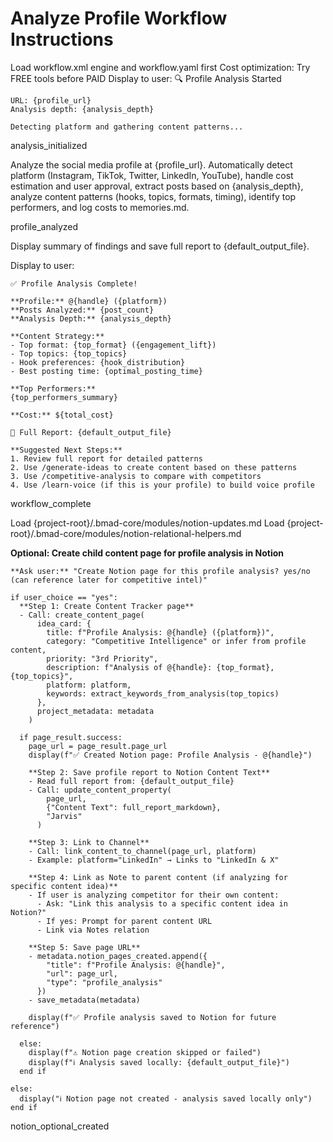 # Analyze Profile Workflow Instructions

<workflow>
<critical>Load workflow.xml engine and workflow.yaml first</critical>
<critical>Cost optimization: Try FREE tools before PAID</critical>

<step n="1" goal="Initialize profile analysis">
  <action>Display to user:
    🔍 Profile Analysis Started

    URL: {profile_url}
    Analysis depth: {analysis_depth}

    Detecting platform and gathering content patterns...

  </action>

<template-output>analysis_initialized</template-output>
</step>

<step n="2" goal="Analyze profile across any platform">
  <action>Analyze the social media profile at {profile_url}. Automatically detect platform (Instagram, TikTok, Twitter, LinkedIn, YouTube), handle cost estimation and user approval, extract posts based on {analysis_depth}, analyze content patterns (hooks, topics, formats, timing), identify top performers, and log costs to memories.md.</action>
  <!-- Claude invokes profile-analysis Skill automatically -->
  <!-- Skill handles: platform detection, actor selection, cost approval, scraping, pattern analysis, cost logging -->

<template-output>profile_analyzed</template-output>
</step>

<step n="3" goal="Present analysis results">
  <action>Display summary of findings and save full report to {default_output_file}.</action>

<action>Display to user:

    ✅ Profile Analysis Complete!

    **Profile:** @{handle} ({platform})
    **Posts Analyzed:** {post_count}
    **Analysis Depth:** {analysis_depth}

    **Content Strategy:**
    - Top format: {top_format} ({engagement_lift})
    - Top topics: {top_topics}
    - Hook preferences: {hook_distribution}
    - Best posting time: {optimal_posting_time}

    **Top Performers:**
    {top_performers_summary}

    **Cost:** ${total_cost}

    📄 Full Report: {default_output_file}

    **Suggested Next Steps:**
    1. Review full report for detailed patterns
    2. Use /generate-ideas to create content based on these patterns
    3. Use /competitive-analysis to compare with competitors
    4. Use /learn-voice (if this is your profile) to build voice profile

  </action>

<template-output>workflow_complete</template-output>
</step>

<step n="3.5" goal="Create Notion Child Content Page (Epic 2 Story 5.2)">
  <action>Load {project-root}/.bmad-core/modules/notion-updates.md</action>
  <action>Load {project-root}/.bmad-core/modules/notion-relational-helpers.md</action>

  <action>**Optional: Create child content page for profile analysis in Notion**

    **Ask user:** "Create Notion page for this profile analysis? yes/no (can reference later for competitive intel)"

    if user_choice == "yes":
      **Step 1: Create Content Tracker page**
      - Call: create_content_page(
          idea_card: {
            title: f"Profile Analysis: @{handle} ({platform})",
            category: "Competitive Intelligence" or infer from profile content,
            priority: "3rd Priority",
            description: f"Analysis of @{handle}: {top_format}, {top_topics}",
            platform: platform,
            keywords: extract_keywords_from_analysis(top_topics)
          },
          project_metadata: metadata
        )

      if page_result.success:
        page_url = page_result.page_url
        display(f"✅ Created Notion page: Profile Analysis - @{handle}")

        **Step 2: Save profile report to Notion Content Text**
        - Read full report from: {default_output_file}
        - Call: update_content_property(
            page_url,
            {"Content Text": full_report_markdown},
            "Jarvis"
          )

        **Step 3: Link to Channel**
        - Call: link_content_to_channel(page_url, platform)
        - Example: platform="LinkedIn" → Links to "LinkedIn & X"

        **Step 4: Link as Note to parent content (if analyzing for specific content idea)**
        - If user is analyzing competitor for their own content:
          - Ask: "Link this analysis to a specific content idea in Notion?"
          - If yes: Prompt for parent content URL
          - Link via Notes relation

        **Step 5: Save page URL**
        - metadata.notion_pages_created.append({
            "title": f"Profile Analysis: @{handle}",
            "url": page_url,
            "type": "profile_analysis"
          })
        - save_metadata(metadata)

        display(f"✅ Profile analysis saved to Notion for future reference")

      else:
        display(f"⚠️ Notion page creation skipped or failed")
        display(f"ℹ️ Analysis saved locally: {default_output_file}")
      end if

    else:
      display("ℹ️ Notion page not created - analysis saved locally only")
    end if
  </action>

  <template-output>notion_optional_created</template-output>
</step>

</workflow>
